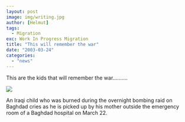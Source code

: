 ```yaml
---
layout: post
image: img/writing.jpg
author: [Helmut]
tags:
  - Migration
exc: Work In Progress Migration
title: "This will remember the war"
date: "2003-03-24"
categories: 
  - "news"
---
```


This are the kids that will remember the war..........

![](images/3.warfare.ap.jpg)

An Iraqi child who was burned during the overnight bombing raid on Baghdad cries as he is picked up by his mother outside the emergency room of a Baghdad hospital on March 22.
